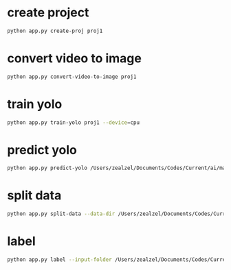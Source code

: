 # create project

```bash
python app.py create-proj proj1
```

# convert video to image

```bash
python app.py convert-video-to-image proj1
```

# train yolo

```bash
python app.py train-yolo proj1 --device=cpu
```

# predict yolo

```bash
python app.py predict-yolo /Users/zealzel/Documents/Codes/Current/ai/machine-vision/yolo-learn/myautodistill/image-saved/my-bottle.jpg
```

# split data

```bash
python app.py split-data --data-dir /Users/zealzel/Documents/Codes/Current/ai/machine-vision/yolo-learn/myautodistill/dataset/project-9-at-2025-02-26-01-54-58557314
```

# label

```bash
python app.py label --input-folder /Users/zealzel/Documents/Codes/Current/
```
